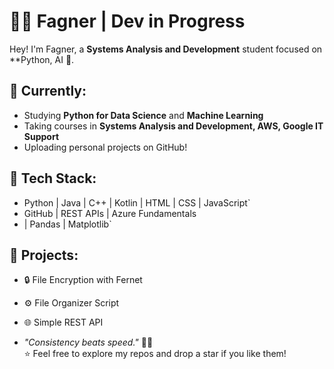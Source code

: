 # 👨‍💻 Fagner | Dev in Progress

Hey! I'm Fagner, a **Systems Analysis and Development** student focused on **Python, AI 🤖.

## 🚀 Currently:

- Studying **Python for Data Science** and **Machine Learning**  
- Taking courses in **Systems Analysis and Development, AWS, Google IT Support**
- Uploading personal projects on GitHub!
  
## 🧰 Tech Stack:

- Python | Java | C++ | Kotlin | HTML | CSS | JavaScript`  
- GitHub | REST APIs | Azure Fundamentals
- | Pandas | Matplotlib`

## 📌 Projects:

- 🔒 File Encryption with Fernet  
- ⚙️ File Organizer Script  
- 🌐 Simple REST API

- _"Consistency beats speed."_ 🚶‍♂️  
⭐ Feel free to explore my repos and drop a star if you like them!
